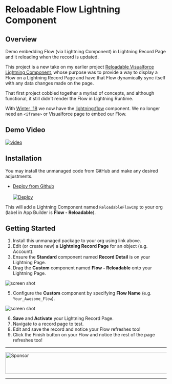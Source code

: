 Reloadable Flow Lightning Component
===================================

Overview
--------

Demo embedding Flow (via Lightning Component) in Lightning Record Page and it reloading when the record is updated.

This project is a new take on my earlier project [Reloadable Visualforce Lightning Component](https://github.com/DouglasCAyers/sfdc-reloadable-visualforce-lightning-component),
whose purpose was to provide a way to display a Flow on a Lightning Record Page and have that Flow dynamically sync itself
with any data changes made on the page.

That first project cobbled together a myriad of concepts, and although functional, it still didn't render the Flow in Lightning Runtime.

With [Winter '18](https://releasenotes.docs.salesforce.com/en-us/winter18/release-notes/rn_forcecom_flow_component.htm)
we now have the [<lightning:flow>](https://developer.salesforce.com/docs/atlas.en-us.210.0.lightning.meta/lightning/aura_compref_lightning_flow.htm) component.
We no longer need an `<iframe>` or Visualforce page to embed our Flow.


Demo Video
----------

[![video](images/youtube-video-thumbnail.png)](https://youtu.be/f6gBuyvQMjQ)


Installation
------------

You may install the unmanaged code from GitHub and make any desired adjustments.

* [Deploy from Github](https://githubsfdeploy.herokuapp.com)
<br></br>
[![Deploy](https://deploy-to-sfdx.com/dist/assets/images/DeployToSFDX.svg)](https://deploy-to-sfdx.com)

This will add a Lightning Component named `ReloadableFlowCmp` to your org (label in App Builder is **Flow - Reloadable**).


Getting Started
---------------

1. Install this unmanaged package to your org using link above.
2. Edit (or create new) a **Lightning Record Page** for an object (e.g. Account).
3. Ensure the **Standard** component named **Record Detail** is on your Lightning Page.
4. Drag the **Custom** component named **Flow - Reloadable** onto your Lightning Page.

![screen shot](images/appbuilder-custom-cmp.png)

5. Configure the **Custom** component by specifying **Flow Name** (e.g. `Your_Awesome_Flow`).

![screen shot](images/appbuilder-custom-cmp-attributes.png)

6. **Save** and **Activate** your Lightning Record Page.
7. Navigate to a record page to test.
9. Edit and save the record and notice your Flow refreshes too!
10. Click the Finish button on your Flow and notice the rest of the page refreshes too!

---

<a target='_blank' rel='nofollow' href='https://app.codesponsor.io/link/SXSxcXEh3FwrvhNp1rxuugLP/DouglasCAyers/sfdc-reloadable-flow-component'>  <img alt='Sponsor' width='888' height='68' src='https://app.codesponsor.io/embed/SXSxcXEh3FwrvhNp1rxuugLP/DouglasCAyers/sfdc-reloadable-flow-component.svg' /></a>

--- 
